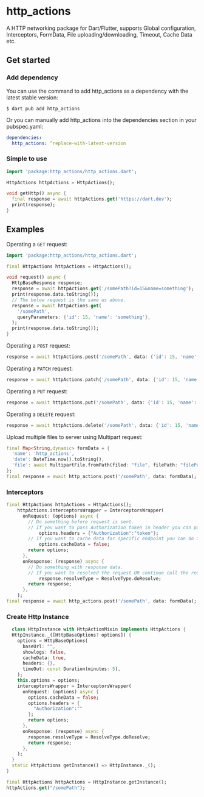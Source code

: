 # http_actions

A HTTP networking package for Dart/Flutter,
supports Global configuration, Interceptors, FormData,
File uploading/downloading,
Timeout, Cache Data etc. 

## Get started

### Add dependency

You can use the command to add http_actions as a dependency with the latest stable version:

```console
$ dart pub add http_actions
```

Or you can manually add http_actions into the dependencies section in your pubspec.yaml:

```yaml
dependencies:
  http_actions: ^replace-with-latest-version
```

### Simple to use

```dart
import 'package:http_actions/http_actions.dart';

HttpActions httpActions = HttpActions();

void getHttp() async {
  final response = await httpActions.get('https://dart.dev');
  print(response);
}
```

## Examples

Operating a `GET` request:

```dart
import 'package:http_actions/http_actions.dart';

final HttpActions httpActions = HttpActions();

void request() async {
  HttpBaseResponse response;
  response = await httpActions.get('/somePath?id=15&name=something');
  print(response.data.toString());
  // The below request is the same as above.
  response = await httpActions.get(
    '/somePath',
    queryParameters: {'id': 15, 'name': 'something'},
  );
  print(response.data.toString());
}
```

Operating a `POST` request:

```dart
response = await httpActions.post('/somePath', data: {'id': 15, 'name': 'something'});
```

Operating a `PATCH` request:

```dart
response = await httpActions.patch('/somePath', data: {'id': 15, 'name': 'something'});
```

Operating a `PUT` request:

```dart
response = await httpActions.put('/somePath', data: {'id': 15, 'name': 'something'});
```

Operating a `DELETE` request:

```dart
response = await httpActions.delete('/somePath', data: {'id': 15, 'name': 'something'});
```

Upload multiple files to server using Multipart request:

```dart
final Map<String,dynamic> formData = {
  'name': 'http_actions',
  'date': DateTime.now().toString(),
  'file': await MultipartFile.fromPath(filed: "file", filePath: "filePath"),
};
final response = await http_actions.post('/somePath', data: formData);
```

### Interceptors

```dart
final HttpActions httpActions = HttpActions();
    httpActions.interceptorsWrapper = InterceptorsWrapper(
      onRequest: (options) async {
        // Do something before request is sent.
        // If you want to pass Authorization token in header you can pass,
            options.headers = {"Authorization":"token"};
        // If you want to cache data for specific endpoint you can do it from here using options param
            options.cacheData = false;
        return options;
      },
      onResponse: (response) async {
        // Do something with response data.
        // If you want to resolved the request OR continue call the request,
            response.resolveType = ResolveType.doResolve;
        return response;
      },
    );
final response = await http_actions.post('/somePath', data: formData);
```

### Create Http Instance

```dart
  class HttpInstance with HttpActionMixin implements HttpActions {
  HttpInstance._([HttpBaseOptions? options]) {
    options = HttpBaseOptions(
      baseUrl: "",
      showlogs: false,
      cacheData: true,
      headers: {},
      timeOut: const Duration(minutes: 5),
    );
    this.options = options;
    interceptorsWrapper = InterceptorsWrapper(
      onRequest: (options) async {
        options.cacheData = false;
        options.headers = {
          "Authorization":""
        };
        return options;
      },
      onResponse: (response) async {
        response.resolveType = ResolveType.doResolve;
        return response;
      },
    );
  }
  static HttpActions getInstance() => HttpInstance._();
}

final HttpActions httpActions = HttpInstance.getInstance();
httpActions.get("/somePath");
```
